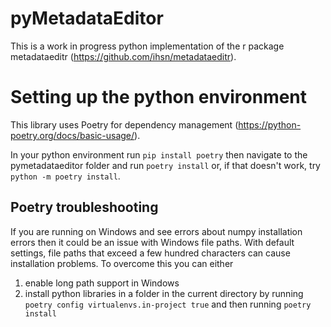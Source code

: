 # pyMetadataEditor

This is a work in progress python implementation of the r package metadataeditr (https://github.com/ihsn/metadataeditr).


# Setting up the python environment

This library uses Poetry for dependency management (https://python-poetry.org/docs/basic-usage/).

In your python environment run `pip install poetry` then navigate to the pymetadataeditor folder and run `poetry install` or, if that doesn't work, try `python -m poetry install`. 

## Poetry troubleshooting

If you are running on Windows and see errors about numpy installation errors then it could be an issue with Windows file paths. With default settings, file paths that exceed a few hundred characters can cause installation problems. To overcome this you can either

1) enable long path support in Windows
2) install python libraries in a folder in the current directory by running `poetry config virtualenvs.in-project true` and then running `poetry install`